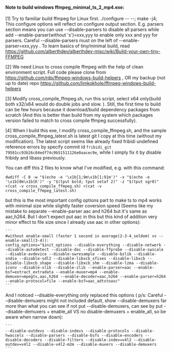 
#### Note to build windows ffmpeg_minimal_ts_2_mp4.exe:

[1] Try to familiar build ffmpeg for Linux first. ./configure --<your-options1> --<your-options2>; make -j4; This configure options will reflect on configure output section. E.g. parsers section means you can use --disable-parsers to disable all parsers while add --enable-parser(without 's')=xxx,yyy to enable only xxx and yyy for parsers. Careful --disable-parsers must on the left of --enable-parser=xxx,yyy . To learn basics of tiny/minimal build, read https://github.com/alberthdev/alberthdev-misc/wiki/Build-your-own-tiny-FFMPEG

[2] We need Linux to cross compile ffmpeg with the help of clean environment script. Full code please clone from https://github.com/rdp/ffmpeg-windows-build-helpers , OR my backup (not up to date) repo https://github.com/limkokhole/ffmpeg-windows-build-helpers  

[3] Modify cross_compile_ffmpeg.sh, run this script, select x64 only(build both x32/x64 would do double jobs and slow. ). Still, the first time to build can be few hours because it download/build dependency packages from scratch (And this is better than build from my system which packages version failed to match to cross compile ffmpeg successfully).  

[4] When I build this exe, I modify cross_compile_ffmpeg.sh, and the sample cross_compile_ffmpeg_latest.sh is latest git I copy at this time (without my modification). The latest script seems like already fixed fribidi undefined reference errors by specify commit id `fribidi_git 79581cc93b26c84edf74c9b51511126e0aacec9e`, while I simply fix it by disable fribidy and libass previously.  

You can diff this 2 files to know what I've modified, e.g. with this command:  

`dwdiff -C 0 -w "$(echo -e '\x1b[1;9m\x1b[1;91m')" -x "$(echo -e '\x1b[0m\x1b[K')" -y "$(tput bold; tput setaf 2)" -z "$(tput sgr0)" <(cat -v cross_compile_ffmpeg.sh) <(cat -v cross_compile_ffmpeg_latest.sh)`  

but this is the most important config options part to make ts to mp4 works with minimal size while slightly faster coversion speed (Seems like my mistake to separate --enable-parser aac and h264 but it's same as aac,h264. But I don't expect put aac in this but this kind of addition very minor effect to file size since I already use aac in other options):  

    ```
    #without enable-small (faster 1 second in average(2-3-4_seldom) vs --enable-small(3-4)):
    config_options="$init_options --disable-everything --disable-network --disable-autodetect --disable-doc --disable-ffprobe --disable-swscale --disable-avdevice --disable-swresample --disable-bzlib --disable-sndio --disable-sdl2 --disable-libxcb_xfixes --disable-libxcb --disable-libxcb_shape --disable-libxcb_shm --disable-lzma --disable-iconv --disable-xlib --disable-zlib --enable-parser=aac --enable-bsf=extract_extradata --enable-muxer=mp4 --enable-demuxer=mpegts,aac,h264 --enable-decoder=aac,h264 --enable-parser=h264 --enable-protocol=file --enable-bsf=aac_adtstoasc"
    ```

And I noticed --disable-everything only replaced this options ( p/s: Careful --disable-demuxers might not included default, show --disable-demuxers far more than what you can see if not put --disable-demuxers, can see by put --disable-demuxers + enable_all VS no disable-demuxers + enable_all, so be aware when narrow down):
    
    ```
    --disable-outdevs --disable-indevs --disable-protocols --disable-hwaccels --disable-parsers --disable-bsfs --disable-encoders --disable-decoders --disable-filters --disable-indev=v4l2 --disable-outdev=v4l2 --disable-v4l2-m2m --disable-muxers --disable-demuxers
    ```




